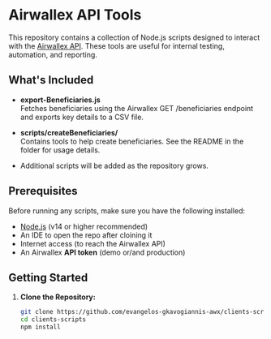 # Airwallex API Tools

This repository contains a collection of Node.js scripts designed to interact with the [Airwallex API](https://www.airwallex.com/docs/api). These tools are useful for internal testing, automation, and reporting.

## What's Included

- **export-Beneficiaries.js**  
  Fetches beneficiaries using the Airwallex GET /beneficiaries endpoint and exports key details to a CSV file.

- **scripts/createBeneficiaries/**  
  Contains tools to help create beneficiaries. See the README in the folder for usage details.

- Additional scripts will be added as the repository grows.

## Prerequisites

Before running any scripts, make sure you have the following installed:

- [Node.js](https://nodejs.org/) (v14 or higher recommended)
- An IDE to open the repo after cloining it
- Internet access (to reach the Airwallex API)
- An Airwallex **API token** (demo or/and production)


## Getting Started

1. **Clone the Repository:**

   ```bash
   git clone https://github.com/evangelos-gkavogiannis-awx/clients-scripts.git
   cd clients-scripts
   npm install


